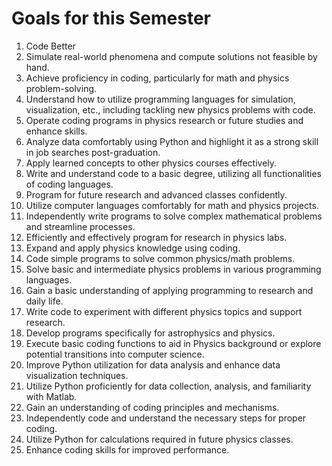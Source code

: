 # Goals for this Semester

1. Code Better
2. Simulate real-world phenomena and compute solutions not feasible by hand.
3. Achieve proficiency in coding, particularly for math and physics problem-solving.
4. Understand how to utilize programming languages for simulation, visualization, etc., including tackling new physics problems with code.
5. Operate coding programs in physics research or future studies and enhance skills.
6. Analyze data comfortably using Python and highlight it as a strong skill in job searches post-graduation.
7. Apply learned concepts to other physics courses effectively.
8. Write and understand code to a basic degree, utilizing all functionalities of coding languages.
9. Program for future research and advanced classes confidently.
10. Utilize computer languages comfortably for math and physics projects.
11. Independently write programs to solve complex mathematical problems and streamline processes.
12. Efficiently and effectively program for research in physics labs.
13. Expand and apply physics knowledge using coding.
14. Code simple programs to solve common physics/math problems.
15. Solve basic and intermediate physics problems in various programming languages.
16. Gain a basic understanding of applying programming to research and daily life.
17. Write code to experiment with different physics topics and support research.
18. Develop programs specifically for astrophysics and physics.
19. Execute basic coding functions to aid in Physics background or explore potential transitions into computer science.
20. Improve Python utilization for data analysis and enhance data visualization techniques.
21. Utilize Python proficiently for data collection, analysis, and familiarity with Matlab.
22. Gain an understanding of coding principles and mechanisms.
23. Independently code and understand the necessary steps for proper coding.
24. Utilize Python for calculations required in future physics classes.
25. Enhance coding skills for improved performance.
